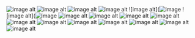 ![image alt](https://raw.githubusercontent.com/FarihinBorhan/Website-For-App/fc064663ade0bbac260d0dbd6ede0671b87efcf8/Screenshot%202025-05-18%20233539.png)
![image alt](https://raw.githubusercontent.com/FarihinBorhan/Website-For-App/fc064663ade0bbac260d0dbd6ede0671b87efcf8/Screenshot%202025-05-18%20233834.png)
![image alt](https://raw.githubusercontent.com/FarihinBorhan/Website-For-App/fc064663ade0bbac260d0dbd6ede0671b87efcf8/Screenshot%202025-05-18%20234408.png)
![image alt](https://raw.githubusercontent.com/FarihinBorhan/Website-For-App/0aeebe2570002c87faea961e5227bb24af4346f0/IMG_6122.jpeg)
![image alt](![image](https://github.com/user-attachments/assets/fa8485eb-66db-4c56-a687-484ac6ebc732)
![image alt](![image](https://github.com/user-attachments/assets/b6f71834-d295-494b-b521-12c0eaca4db0)
![image alt](https://raw.githubusercontent.com/FarihinBorhan/Website-For-App/0aeebe2570002c87faea961e5227bb24af4346f0/Photo%2019-03-2025%2C%2012%2048%2034%20(1).jpg)
![image alt](https://raw.githubusercontent.com/FarihinBorhan/Website-For-App/0aeebe2570002c87faea961e5227bb24af4346f0/Photo%2028-03-2025%2C%2016%2016%2048%20(1).jpg)
![image alt](https://raw.githubusercontent.com/FarihinBorhan/Website-For-App/0aeebe2570002c87faea961e5227bb24af4346f0/Photo%2028-03-2025%2C%2016%2028%2043%20(1).jpg)
![image alt](https://raw.githubusercontent.com/FarihinBorhan/Website-For-App/0aeebe2570002c87faea961e5227bb24af4346f0/IMG_6119.jpeg)
![image alt](https://github.com/FarihinBorhan/Website-For-App/blob/main/image.png?raw=true)
![image alt](https://raw.githubusercontent.com/FarihinBorhan/Website-For-App/0aeebe2570002c87faea961e5227bb24af4346f0/6E132499-837E-4BB6-9112-330D2834428A.JPG)
![image alt](https://raw.githubusercontent.com/FarihinBorhan/Website-For-App/491ca40aabb5b140ea20d5a84eaf3615e3f55598/Picture4.jpg)
![image alt](https://raw.githubusercontent.com/FarihinBorhan/Website-For-App/491ca40aabb5b140ea20d5a84eaf3615e3f55598/Picture5.jpg)
![image alt](https://raw.githubusercontent.com/FarihinBorhan/Website-For-App/491ca40aabb5b140ea20d5a84eaf3615e3f55598/Picture3.png)
![image alt](https://raw.githubusercontent.com/FarihinBorhan/Website-For-App/491ca40aabb5b140ea20d5a84eaf3615e3f55598/Picture2.png)
![image alt](https://raw.githubusercontent.com/FarihinBorhan/Website-For-App/491ca40aabb5b140ea20d5a84eaf3615e3f55598/Picture1.jpg)
